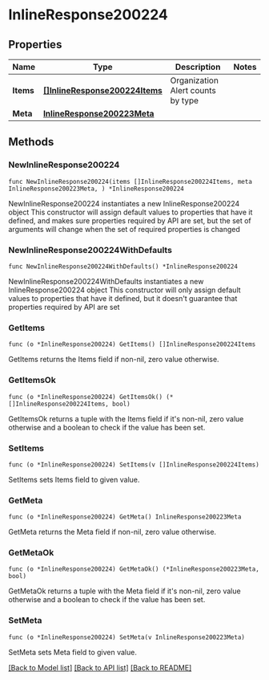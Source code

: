 # InlineResponse200224

## Properties

Name | Type | Description | Notes
------------ | ------------- | ------------- | -------------
**Items** | [**[]InlineResponse200224Items**](InlineResponse200224Items.md) | Organization Alert counts by type | 
**Meta** | [**InlineResponse200223Meta**](InlineResponse200223Meta.md) |  | 

## Methods

### NewInlineResponse200224

`func NewInlineResponse200224(items []InlineResponse200224Items, meta InlineResponse200223Meta, ) *InlineResponse200224`

NewInlineResponse200224 instantiates a new InlineResponse200224 object
This constructor will assign default values to properties that have it defined,
and makes sure properties required by API are set, but the set of arguments
will change when the set of required properties is changed

### NewInlineResponse200224WithDefaults

`func NewInlineResponse200224WithDefaults() *InlineResponse200224`

NewInlineResponse200224WithDefaults instantiates a new InlineResponse200224 object
This constructor will only assign default values to properties that have it defined,
but it doesn't guarantee that properties required by API are set

### GetItems

`func (o *InlineResponse200224) GetItems() []InlineResponse200224Items`

GetItems returns the Items field if non-nil, zero value otherwise.

### GetItemsOk

`func (o *InlineResponse200224) GetItemsOk() (*[]InlineResponse200224Items, bool)`

GetItemsOk returns a tuple with the Items field if it's non-nil, zero value otherwise
and a boolean to check if the value has been set.

### SetItems

`func (o *InlineResponse200224) SetItems(v []InlineResponse200224Items)`

SetItems sets Items field to given value.


### GetMeta

`func (o *InlineResponse200224) GetMeta() InlineResponse200223Meta`

GetMeta returns the Meta field if non-nil, zero value otherwise.

### GetMetaOk

`func (o *InlineResponse200224) GetMetaOk() (*InlineResponse200223Meta, bool)`

GetMetaOk returns a tuple with the Meta field if it's non-nil, zero value otherwise
and a boolean to check if the value has been set.

### SetMeta

`func (o *InlineResponse200224) SetMeta(v InlineResponse200223Meta)`

SetMeta sets Meta field to given value.



[[Back to Model list]](../README.md#documentation-for-models) [[Back to API list]](../README.md#documentation-for-api-endpoints) [[Back to README]](../README.md)


